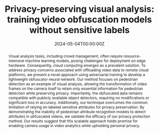 ---
title: "Privacy-preserving visual analysis: training video obfuscation models without sensitive labels"
authors:
- Sander De Coninck
- admin
- Sam Leroux
- Pieter Simoens
date: "2024-05-04T00:00:00Z"
publishDate: "2024-05-04T00:00:00Z"
doi: "10.1007/s10489-024-05489-9"

# Publication type.
# Legend: 0 = Uncategorized; 1 = Conference paper; 2 = Journal article;
# 3 = Preprint / Working Paper; 4 = Report; 5 = Book; 6 = Book section;
# 7 = Thesis; 8 = Patent
publication_types: [Journal article]

# Publication name and optional abbreviated publication name.
publication: "*Applied Intelligence*"
publication_short: "*Applied Intelligence*"

abstract: "Visual analysis tasks, including crowd management, often require resource-intensive machine learning models, posing challenges for deployment on edge hardware. Consequently, cloud computing emerges as a prevalent solution. To address privacy concerns associated with offloading video data to remote cloud platforms, we present a novel approach using adversarial training to develop a lightweight obfuscator neural network. Our method focuses on pedestrian detection as an example of visual analysis, allowing the transformation of video frames on the camera itself to retain only essential information for pedestrian detection while preserving privacy. Importantly, the obfuscated data remains compatible with publicly available object detectors, requiring no modifications or significant loss in accuracy. Additionally, our technique overcomes the common limitation of relying on labeled sensitive attributes for privacy preservation. By demonstrating the inability of pedestrian attribute recognition models to detect attributes in obfuscated videos, we validate the efficacy of our privacy protection method. Our results suggest that this scalable approach holds promise for enabling camera usage in video analytics while upholding personal privacy."

summary: "A novel approach for training video obfuscation models without requiring sensitive labels, enhancing privacy in visual analysis tasks."

# Set this to `true` to feature this publication on your homepage
featured: false
page_type: publication

# Links
url_pdf: 'https://link.springer.com/article/10.1007/s10489-024-05489-9' # Add a direct link to the PDF if available
url_code: ''
url_dataset: ''
url_poster: ''
url_project: ''
url_slides: ''
url_source: ''
url_video: ''

# Featured image
# To use, add an image named `featured.jpg/png` to this page's folder.
image:
  caption: ''
  focal_point: ""
  preview_only: false

---